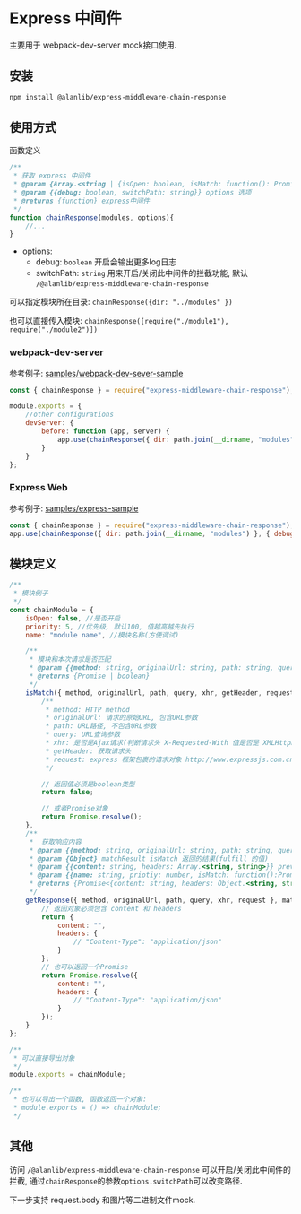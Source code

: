 # Express 中间件

主要用于 webpack-dev-server mock接口使用.

## 安装

```bash
npm install @alanlib/express-middleware-chain-response
```

## 使用方式

函数定义

```javascript
/**
 * 获取 express 中间件
 * @param {Array.<string | {isOpen: boolean, isMatch: function(): Promise<boolean> getResponse: function(): Promise}>} modules 模块(可以是已经加载好的模块数组, 也可以是模块文件所在目录, 或者模块的文件路径)
 * @param {{debug: boolean, switchPath: string}} options 选项
 * @returns {function} express中间件
 */
function chainResponse(modules, options){
    //...
}
```

* options: 
    * debug: `boolean` 开启会输出更多log日志
    * switchPath: `string` 用来开启/关闭此中间件的拦截功能, 默认 `/@alanlib/express-middleware-chain-response`

可以指定模块所在目录: `chainResponse({dir: "../modules" })`

也可以直接传入模块: `chainResponse([require("./module1"), require("./module2")])`

### webpack-dev-server

参考例子: [samples/webpack-dev-sever-sample](./samples/webpack-dev-sever-sample)

```javascript
const { chainResponse } = require("express-middleware-chain-response");

module.exports = {
    //other configurations
    devServer: {
        before: function (app, server) {
            app.use(chainResponse({ dir: path.join(__dirname, "modules") }, { debug: true }));
        }
    }
};
```

### Express Web

参考例子: [samples/express-sample](./samples/express-sample)

```javascript
const { chainResponse } = require("express-middleware-chain-response");
app.use(chainResponse({ dir: path.join(__dirname, "modules") }, { debug: true }));
```

## 模块定义

```javascript
/**
 * 模块例子
 */
const chainModule = {
    isOpen: false, //是否开启
    priority: 5, //优先级, 默认100, 值越高越先执行
    name: "module name", //模块名称(方便调试)

    /**
     * 模块和本次请求是否匹配
     * @param {{method: string, originalUrl: string, path: string, query: string, xhr: boolean, getHeader: function(string): string request: Object}} param0 请求信息
     * @returns {Promise | boolean}
     */
    isMatch({ method, originalUrl, path, query, xhr, getHeader, request }) {
        /**
         * method: HTTP method
         * originalUrl: 请求的原始URL, 包含URL参数
         * path: URL路径, 不包含URL参数
         * query: URL查询参数
         * xhr: 是否是Ajax请求(判断请求头 X-Requested-With 值是否是 XMLHttpRequest) 
         * getHeader: 获取请求头
         * request: express 框架包裹的请求对象 http://www.expressjs.com.cn/4x/api.html#req
         */

        // 返回值必须是boolean类型
        return false; 

        // 或者Promise对象
        return Promise.resolve();
    },
    /**
     *  获取响应内容
     * @param {{method: string, originalUrl: string, path: string, query: string, xhr: boolean, request: Object}} param0 请求信息
     * @param {Object} matchResult isMatch 返回的结果(fulfill 的值)
     * @param {{content: string, headers: Array.<string, string>}} prevResponse 上一个模块的 getResponse 返回返回值
     * @param {{name: string, priotiy: number, isMatch: function():Promise, getResponse: function():Promise}} handledModules 已处理模块堆栈
     * @returns {Promise<{content: string, headers: Object.<string, string>}>} 
     */
    getResponse({ method, originalUrl, path, query, xhr, request }, matchResult, prevResponse, handledModules) {
        // 返回对象必须包含 content 和 headers 
        return {
            content: "",
            headers: {
                // "Content-Type": "application/json"
            }
        };
        // 也可以返回一个Promise
        return Promise.resolve({
            content: "",
            headers: {
                // "Content-Type": "application/json"
            }
        });
    }
};

/**
 * 可以直接导出对象
 */
module.exports = chainModule;

/**
 * 也可以导出一个函数, 函数返回一个对象:
 * module.exports = () => chainModule;
 */
```



## 其他

访问 `/@alanlib/express-middleware-chain-response` 可以开启/关闭此中间件的拦截, 通过`chainResponse`的参数`options.switchPath`可以改变路径.

下一步支持 request.body 和图片等二进制文件mock.